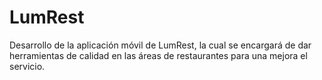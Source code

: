 # LumRest
Desarrollo de la aplicación móvil de LumRest, la cual se encargará de dar herramientas de calidad en las áreas de restaurantes para una mejora el servicio.
